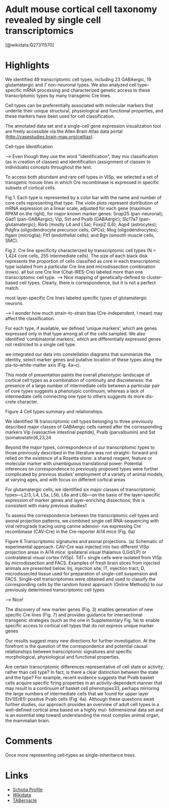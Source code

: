 
Adult mouse cortical cell taxonomy revealed by single cell transcriptomics
==========================================================================
  
  [@wikidata:Q27311570]  

# Highlights

We identified 49 transcriptomic cell types, including 23 GABAergic, 19 glutamatergic and 7 non-neuronal types. We also analyzed cell type–specific mRNA processing and characterized genetic access to these transcriptomic types by many transgenic Cre lines.

Cell types can be preferentially associated with molecular markers that underlie their unique structural, physiological and functional properties, and these markers have been used for cell classification.

The annotated data set and a single-cell gene expression visualization tool are freely accessible via the Allen Brain Atlas data portal (http://casestudies.brain-map.org/celltax).

Cell-type identification

--> Even though they use the word "identification", they mix classification (as in creation of classes) and identification (assignment of classes to individuals) concepts throughout the text.


To access both abundant and rare cell types in VISp, we selected a set of transgenic mouse lines in which Cre recombinase is expressed in specific subsets of cortical cells.

Fig 1. Each type is represented by a color bar with the name and number of core cells representing that type. The violin plots represent distribution of mRNA expression on a linear scale, adjusted for each gene (maximum RPKM on the right), for major known marker genes: Snap25 (pan-neuronal); Gad1 (pan-GABAergic); Vip, Sst and Pvalb (GABAergic); Slc17a7 (pan-glutamatergic); Rorb (mostly L4 and L5a); Foxp2 (L6); Aqp4 (astrocytes); Pdgfra (oligodendrocyte precursor cells, OPCs); Mog (oligodendrocytes); Itgam (microglia); Flt1 (endothelial cells); and Bgn (smooth muscle cells, SMC).

Fig 2. Cre line specificity characterized by transcriptomic cell types (N = 1,424 core cells, 255 intermediate cells). The size of each black disk represents the proportion of cells classified as core in each transcriptomic type isolated from a particular Cre line and
microdissection combination (rows).
all but one Cre line (Chat-IRES-Cre) labeled more than one transcriptomic cell type.
--> Nice mapping of genetically-defined to cluster-based cell types. Clearly, there is correspondence, but it is not a perfect match.



most layer-specific Cre lines labeled specific types of glutamatergic neurons.

--> I wonder how much strain-to-strain bias (Cre-independent, I mean) may affect the classification.

For each type, if available, we defined ‘unique markers’, which are genes expressed only in that type among all of the cells sampled. We also identified ‘combinatorial markers’, which are differentially expressed genes not restricted to a single cell type.


we integrated our data into constellation diagrams that summarize the identity, select marker genes and putative location of these types along the pia-to–white-matter axis (Fig. 4a–c).

This mode of presentation paints the overall phenotypic landscape of cortical cell types as a combination of continuity and discreteness: the presence of a large number of intermediate cells between a particular pair of core types suggests a phenotypic continuum, whereas a lack of intermediate cells connecting one type to others suggests its more dis- crete character.


Figure 4 Cell types summary and relationships.

We identified 18 transcriptomic cell types belonging to three previously described major classes of GABAergic cells named after the corresponding markers Vip (vasoactive intestinal peptide), Pvalb (parvalbumin) and Sst (somatostatin)6,23,24


Beyond the major types, correspondence of our transcriptomic types to those previously described in the literature was not straight- forward and relied on the existence of a Rosetta stone: a shared reagent, feature or molecular marker with unambiguous translational power. Potential inferences on correspondence to previously proposed types were further complicated by previous studies’ employment of a variety of animal models, at varying ages, and with focus on different cortical areas

For glutamatergic cells, we identified six major classes of transcriptomic types—L2/3, L4, L5a, L5b, L6a and L6b—on the basis of the layer-specific expression of marker genes and layer-enriching dissections; this is consistent with many previous studies1

To assess the correspondence between the transcriptomic cell types and axonal projection patterns, we combined single cell RNA-sequencing with viral retrograde tracing using canine adenovi- rus expressing Cre recombinase (CAV-Cre) in the Cre-reporter Ai14 mice (Fig. 6a)

Figure 6 Transcriptomic signatures and axonal projections. (a) Schematic of experimental approach. CAV-Cre was injected into two different VISp projection areas in Ai14 mice: ipsilateral visual thalamus (LGd/LP) or contralateral visual cortex (VISp). TdT+ single cells were isolated from VISp by microdissection and FACS. Examples of fresh brain slices from injected animals are presented below. Inj, injection site; IT, injection tract; D, microdissected tissue used for preparation of single-cell suspension and FACS. Single-cell transcriptomes were obtained and used to classify the corresponding cells by the random forest approach (Online Methods) to our previously determined transcriptomic cell types

--> Nice!

The discovery of new marker genes (Fig. 3) enables generation of new specific Cre lines (Fig. 7) and provides guidance for intersectional transgenic strategies (such as the one in Supplementary Fig. 1a) to enable specific access to cortical cell types that do not express unique marker genes

Our results suggest many new directions for further investigation.
At the forefront is the question of the correspondence and potential causal relationships between transcriptomic signatures and specific morphological, physiological and functional properties.

Are certain transcriptomic differences representative of cell state or activity, rather than cell type? In fact, is there a clear distinction between the state and the type? For example, recent evidence suggests that Pvalb basket cells acquire specific firing properties in an activity-dependent manner that may result in a continuum of basket cell phenotypes33, perhaps mirroring the large numbers of intermediate cells that we found for upper layer Etv1(Er81)-positive Pvalb cells (Fig. 4a). Although these questions await further studies, our approach provides an overview of adult cell types in a well-defined cortical area based on a highly mul- tidimensional data set and is an essential step toward understanding the most complex animal organ, the mammalian brain.
# Comments

Once more representing cell-types as single-inheritance trees.

# Links
  
 * [Scholia Profile](https://scholia.toolforge.org/work/Q27311570)  
 * [Wikidata](https://www.wikidata.org/wiki/Q27311570)  
 * [TABernacle](https://tabernacle.toolforge.org/?#/tab/manual/Q27311570/P921%3BP4510)  

